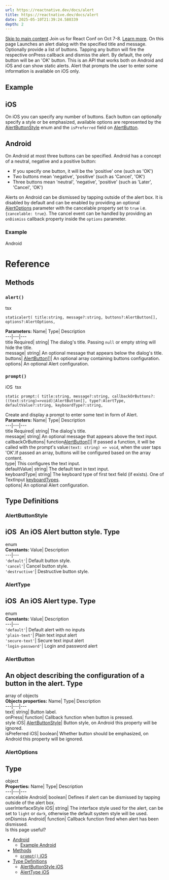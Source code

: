 ```yaml
---
url: https://reactnative.dev/docs/alert
title: https://reactnative.dev/docs/alert
date: 2025-05-10T21:39:24.580339
depth: 2
---
```


[Skip to main content](https://reactnative.dev/docs/alert#__docusaurus_skipToContent_fallback)
Join us for React Conf on Oct 7-8. [Learn more](https://conf.react.dev).
On this page
Launches an alert dialog with the specified title and message.
Optionally provide a list of buttons. Tapping any button will fire the respective onPress callback and dismiss the alert. By default, the only button will be an 'OK' button.
This is an API that works both on Android and iOS and can show static alerts. Alert that prompts the user to enter some information is available on iOS only.
## Example[​](https://reactnative.dev/docs/alert#example "Direct link to Example")
## iOS[​](https://reactnative.dev/docs/alert#ios "Direct link to iOS")
On iOS you can specify any number of buttons. Each button can optionally specify a style or be emphasized, available options are represented by the [AlertButtonStyle](https://reactnative.dev/docs/alert#alertbuttonstyle-ios) enum and the `isPreferred` field on [AlertButton](https://reactnative.dev/docs/alert#alertbutton).
## Android[​](https://reactnative.dev/docs/alert#android "Direct link to Android")
On Android at most three buttons can be specified. Android has a concept of a neutral, negative and a positive button:
  * If you specify one button, it will be the 'positive' one (such as 'OK')
  * Two buttons mean 'negative', 'positive' (such as 'Cancel', 'OK')
  * Three buttons mean 'neutral', 'negative', 'positive' (such as 'Later', 'Cancel', 'OK')


Alerts on Android can be dismissed by tapping outside of the alert box. It is disabled by default and can be enabled by providing an optional [AlertOptions](https://reactnative.dev/docs/alert#alertoptions) parameter with the cancelable property set to `true` i.e.`{cancelable: true}`.
The cancel event can be handled by providing an `onDismiss` callback property inside the `options` parameter.
### Example 
Android
[​](https://reactnative.dev/docs/alert#example-android "Direct link to example-android")
# Reference
## Methods[​](https://reactnative.dev/docs/alert#methods "Direct link to Methods")
### `alert()`[​](https://reactnative.dev/docs/alert#alert "Direct link to alert")
tsx
```
staticalert( title:string, message?:string, buttons?:AlertButton[], options?:AlertOptions,
```

**Parameters:**
Name| Type| Description  
---|---|---  
title Required| string| The dialog's title. Passing `null` or empty string will hide the title.  
message| string| An optional message that appears below the dialog's title.  
buttons| [AlertButton](https://reactnative.dev/docs/alert#alertbutton)[]| An optional array containing buttons configuration.  
options| An optional Alert configuration.  
### `prompt()`
iOS
[​](https://reactnative.dev/docs/alert#prompt-ios "Direct link to prompt-ios")
tsx
```
static prompt:( title:string, message?:string, callbackOrButtons?:((text:string)=>void)|AlertButton[], type?:AlertType, defaultValue?:string, keyboardType?:string,
```

Create and display a prompt to enter some text in form of Alert.
**Parameters:**
Name| Type| Description  
---|---|---  
title Required| string| The dialog's title.  
message| string| An optional message that appears above the text input.  
callbackOrButtons| function[AlertButton](https://reactnative.dev/docs/alert#alertButton)[]| If passed a function, it will be called with the prompt's value`(text: string) => void`, when the user taps 'OK'.If passed an array, buttons will be configured based on the array content.  
type| This configures the text input.  
defaultValue| string| The default text in text input.  
keyboardType| string| The keyboard type of first text field (if exists). One of TextInput [keyboardTypes](https://reactnative.dev/docs/textinput#keyboardtype).  
options| An optional Alert configuration.  
## Type Definitions[​](https://reactnative.dev/docs/alert#type-definitions "Direct link to Type Definitions")
### AlertButtonStyle 
iOS
[​](https://reactnative.dev/docs/alert#alertbuttonstyle-ios "Direct link to alertbuttonstyle-ios")
An iOS Alert button style.
Type  
---  
enum  
**Constants:**
Value| Description  
---|---  
`'default'`| Default button style.  
`'cancel'`| Cancel button style.  
`'destructive'`| Destructive button style.  
### AlertType 
iOS
[​](https://reactnative.dev/docs/alert#alerttype-ios "Direct link to alerttype-ios")
An iOS Alert type.
Type  
---  
enum  
**Constants:**
Value| Description  
---|---  
`'default'`| Default alert with no inputs  
`'plain-text'`| Plain text input alert  
`'secure-text'`| Secure text input alert  
`'login-password'`| Login and password alert  
### AlertButton[​](https://reactnative.dev/docs/alert#alertbutton "Direct link to AlertButton")
An object describing the configuration of a button in the alert.
Type  
---  
array of objects  
**Objects properties:**
Name| Type| Description  
---|---|---  
text| string| Button label.  
onPress| function| Callback function when button is pressed.  
style iOS| [AlertButtonStyle](https://reactnative.dev/docs/alert#alertbuttonstyle-ios)| Button style, on Android this property will be ignored.  
isPreferred iOS| boolean| Whether button should be emphasized, on Android this property will be ignored.  
### AlertOptions[​](https://reactnative.dev/docs/alert#alertoptions "Direct link to AlertOptions")
Type  
---  
object  
**Properties:**
Name| Type| Description  
---|---|---  
cancelable Android| boolean| Defines if alert can be dismissed by tapping outside of the alert box.  
userInterfaceStyle iOS| string| The interface style used for the alert, can be set to `light` or `dark`, otherwise the default system style will be used.  
onDismiss Android| function| Callback function fired when alert has been dismissed.  
Is this page useful?
  * [Android](https://reactnative.dev/docs/alert#android)
    * [Example Android](https://reactnative.dev/docs/alert#example-android)
  * [Methods](https://reactnative.dev/docs/alert#methods)
    * [`prompt()` iOS](https://reactnative.dev/docs/alert#prompt-ios)
  * [Type Definitions](https://reactnative.dev/docs/alert#type-definitions)
    * [AlertButtonStyle iOS](https://reactnative.dev/docs/alert#alertbuttonstyle-ios)
    * [AlertType iOS](https://reactnative.dev/docs/alert#alerttype-ios)



